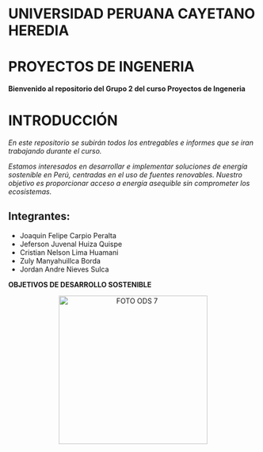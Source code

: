 # **UNIVERSIDAD PERUANA CAYETANO HEREDIA**
# **PROYECTOS DE INGENERIA**

**Bienvenido al repositorio del Grupo 2 del curso Proyectos de Ingeneria**
# **INTRODUCCIÓN**
*En este repositorio se subirán todos los entregables e informes que se iran trabajando durante el curso.*

*Estamos interesados en desarrollar e implementar soluciones de energía sostenible en Perú, centradas en el uso de fuentes renovables. Nuestro objetivo es proporcionar acceso a energía asequible sin comprometer los ecosistemas.*

## **Integrantes:**
- Joaquin Felipe Carpio Peralta
- Jeferson Juvenal Huiza Quispe
- Cristian Nelson Lima Huamani
- Zuly Manyahuillca Borda
- Jordan Andre Nieves Sulca 

**OBJETIVOS DE DESARROLLO SOSTENIBLE**
<p align="center">
  <img src="https://upload.wikimedia.org/wikipedia/commons/c/ca/Sustainable_Development_Goal-es-11.jpg" alt="FOTO ODS 7" width="300px" />
</p>

